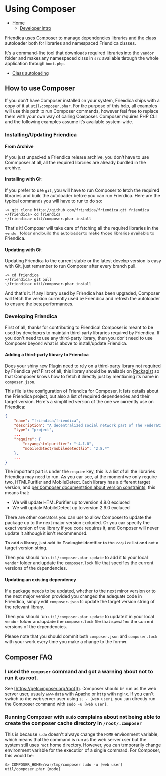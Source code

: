 Using Composer
==============

* [Home](help)
  * [Developer Intro](help/Developers-Intro)

Friendica uses [Composer](https://getcomposer.org) to manage dependencies libraries and the class autoloader both for libraries and namespaced Friendica classes.

It's a command-line tool that downloads required libraries into the `vendor` folder and makes any namespaced class in `src` available through the whole application through `boot.php`.

* [Class autoloading](help/autoloader)

## How to use Composer

If you don't have Composer installed on your system, Friendica ships with a copy of it at `util/composer.phar`.
For the purpose of this help, all examples will use this path to run Composer commands, however feel free to replace them with your own way of calling Composer.
Composer requires PHP CLI and the following examples assume it's available system-wide.

### Installing/Updating Friendica

#### From Archive

If you just unpacked a Friendica release archive, you don't have to use Commposer at all, all the required libraries are already bundled in the archive.

#### Installing with Git

If you prefer to use `git`, you will have to run Composer to fetch the required libraries and build the autoloader before you can run Friendica.
Here are the typical commands you will have to run to do so:

````
~> git clone https://github.com/friendica/friendica.git friendica
~/friendica> cd friendica
~/friendica> util/composer.phar install
````

That's it! Composer will take care of fetching all the required libraries in the `vendor` folder and build the autoloader to make those libraries available to Friendica.

#### Updating with Git

Updating Friendica to the current stable or the latest develop version is easy with Git, just remember to run Composer after every branch pull.

````
~> cd friendica
~/friendica> git pull
~/friendica> util/composer.phar install
````

And that's it. If any library used by Friendica has been upgraded, Composer will fetch the version currently used by Friendica and refresh the autoloader to ensure the best performances.

### Developing Friendica

First of all, thanks for contributing to Friendica!
Composer is meant to be used by developers to maintain third-party libraries required by Friendica.
If you don't need to use any third-party library, then you don't need to use Composer beyond what is above to install/update Friendica.

#### Adding a third-party library to Friendica

Does your shiny new [Plugin](help/Plugins) need to rely on a third-party library not required by Friendica yet?
First of all, this library should be available on [Packagist](https://packagist.org) so that Composer knows how to fetch it directly just by mentioning its name in `composer.json`.

This file is the configuration of Friendica for Composer. It lists details about the Friendica project, but also a list of required dependencies and their target version.
Here's a simplified version of the one we currently use on Friendica:

````json
{
	"name": "friendica/friendica",
	"description": "A decentralized social network part of The Federation",
	"type": "project",
	...
	"require": {
		"ezyang/htmlpurifier": "~4.7.0",
		"mobiledetect/mobiledetectlib": "2.8.*"
	},
	...
}
````

The important part is under the `require` key, this is a list of all the libraries Friendica may need to run.
As you can see, at the moment we only require two, HTMLPurifier and MobileDetect.
Each library has a different target version, and [per Composer documentation about version constraints](https://getcomposer.org/doc/articles/versions.md#writing-basic-version-constraints), this means that:

* We will update HTMLPurifier up to version 4.8.0 excluded
* We will update MobileDetect up to version 2.9.0 excluded

There are other operators you can use to allow Composer to update the package up to the next major version excluded.
Or you can specify the exact version of the library if you code requires it, and Composer will never update it although it isn't recommended.

To add a library, just add its Packagist identifier to the `require` list and set a target version string.

Then you should run `util/composer.phar update` to add it to your local `vendor` folder and update the `composer.lock` file that specifies the current versions of the dependencies.

#### Updating an existing dependency

If a package needs to be updated, whether to the next minor version or to the next major version provided you changed the adequate code in Friendica, simply edit `composer.json` to update the target version string of the relevant library.

Then you should run `util/composer.phar update` to update it in your local `vendor` folder and update the `composer.lock` file that specifies the current versions of the dependencies.

Please note that you should commit both `composer.json` and `composer.lock` with your work every time you make a change to the former.

## Composer FAQ

### I used the `composer` command and got a warning about not to run it as root.

See [https://getcomposer.org/root]().
Composer should be run as the web server user, usually `www-data` with Apache or `http` with nginx.
If you can't switch to the web server user using `su - [web user]`, you can directly run the Composer command with `sudo -u [web user]`.

### Running Composer with `sudo` complains about not being able to create the composer cache directory in `/root/.composer`

This is because `sudo` doesn't always change the `HOME` environment variable, which means that the command is run as the web server user but the system still uses `root` home directory.
However, you can temporarily change environment variable for the execution of a single command.
For Composer, this would be:
````
$> COMPOSER_HOME=/var/tmp/composer sudo -u [web user] util/composer.phar [mode]
````
